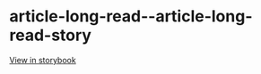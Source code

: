 # article-long-read--article-long-read-story

[View in storybook](https://raw.githack.com/Independent-Digital-News-and-Media-Ltd/standard-pwamp-sb/PR-950-sb/index.html?path=/story/article-long-read--article-long-read-story)